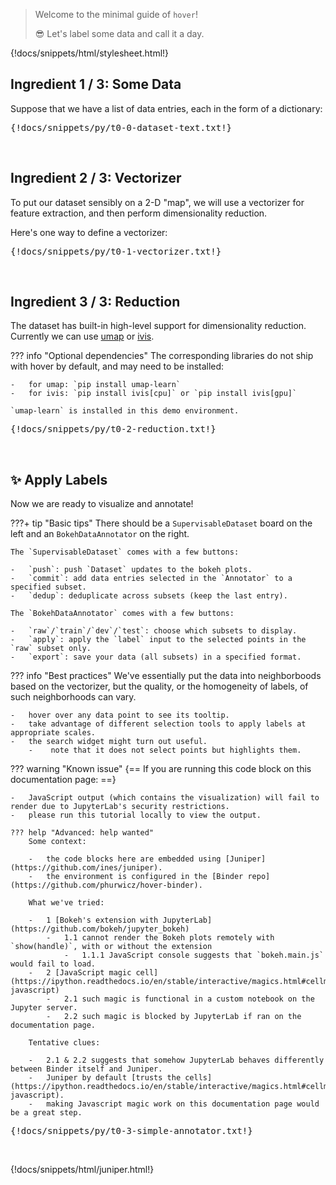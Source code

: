 > Welcome to the minimal guide of `hover`!
>
> :sunglasses: Let's label some data and call it a day.

{!docs/snippets/html/stylesheet.html!}

## **Ingredient 1 / 3: Some Data**

Suppose that we have a list of data entries, each in the form of a dictionary:

<pre data-executable>
{!docs/snippets/py/t0-0-dataset-text.txt!}
</pre><br>


## **Ingredient 2 / 3: Vectorizer**

To put our dataset sensibly on a 2-D "map", we will use a vectorizer for feature extraction, and then perform dimensionality reduction.<br>

Here's one way to define a vectorizer:

<pre data-executable>
{!docs/snippets/py/t0-1-vectorizer.txt!}
</pre><br>


## **Ingredient 3 / 3: Reduction**

The dataset has built-in high-level support for dimensionality reduction. <br>
Currently we can use [umap](https://umap-learn.readthedocs.io/en/latest/) or [ivis](https://bering-ivis.readthedocs.io/en/latest/).

??? info "Optional dependencies"
    The corresponding libraries do not ship with hover by default, and may need to be installed:

    -   for umap: `pip install umap-learn`
    -   for ivis: `pip install ivis[cpu]` or `pip install ivis[gpu]`

    `umap-learn` is installed in this demo environment.

<pre data-executable>
{!docs/snippets/py/t0-2-reduction.txt!}
</pre><br>


## :sparkles: **Apply Labels**

Now we are ready to visualize and annotate!

???+ tip "Basic tips"
    There should be a `SupervisableDataset` board on the left and an `BokehDataAnnotator` on the right.

    The `SupervisableDataset` comes with a few buttons:

    -   `push`: push `Dataset` updates to the bokeh plots.
    -   `commit`: add data entries selected in the `Annotator` to a specified subset.
    -   `dedup`: deduplicate across subsets (keep the last entry).

    The `BokehDataAnnotator` comes with a few buttons:

    -   `raw`/`train`/`dev`/`test`: choose which subsets to display.
    -   `apply`: apply the `label` input to the selected points in the `raw` subset only.
    -   `export`: save your data (all subsets) in a specified format.

??? info "Best practices"
    We've essentially put the data into neighborboods based on the vectorizer, but the quality, or the homogeneity of labels, of such neighborhoods can vary.

    -   hover over any data point to see its tooltip.
    -   take advantage of different selection tools to apply labels at appropriate scales.
    -   the search widget might turn out useful.
        -    note that it does not select points but highlights them.

??? warning "Known issue"
    {== If you are running this code block on this documentation page: ==}

    -   JavaScript output (which contains the visualization) will fail to render due to JupyterLab's security restrictions.
    -   please run this tutorial locally to view the output.

    ??? help "Advanced: help wanted"
        Some context:

        -   the code blocks here are embedded using [Juniper](https://github.com/ines/juniper).
        -   the environment is configured in the [Binder repo](https://github.com/phurwicz/hover-binder).

        What we've tried:

        -   1 [Bokeh's extension with JupyterLab](https://github.com/bokeh/jupyter_bokeh)
            -   1.1 cannot render the Bokeh plots remotely with `show(handle)`, with or without the extension
                -   1.1.1 JavaScript console suggests that `bokeh.main.js` would fail to load.
        -   2 [JavaScript magic cell](https://ipython.readthedocs.io/en/stable/interactive/magics.html#cellmagic-javascript)
            -   2.1 such magic is functional in a custom notebook on the Jupyter server.
            -   2.2 such magic is blocked by JupyterLab if ran on the documentation page.

        Tentative clues:

        -   2.1 & 2.2 suggests that somehow JupyterLab behaves differently between Binder itself and Juniper.
        -   Juniper by default [trusts the cells](https://ipython.readthedocs.io/en/stable/interactive/magics.html#cellmagic-javascript).
        -   making Javascript magic work on this documentation page would be a great step.

<pre data-executable>
{!docs/snippets/py/t0-3-simple-annotator.txt!}
</pre><br>

{!docs/snippets/html/juniper.html!}
